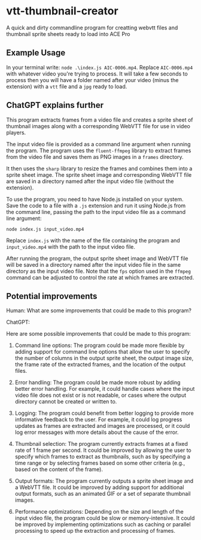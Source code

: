 # vtt-thumbnail-creator
A quick and dirty commandline program for creatting webvtt files and thumbnail sprite sheets ready to load into ACE Pro

## Example Usage

In your terminal write: `node .\index.js AIC-0006.mp4`. Replace `AIC-0006.mp4` with whatever video you're trying to process. It will take a few seconds to process then you will have a folder named after your video (minus the extension) with a `vtt` file and a `jpg` ready to load.

## ChatGPT explains further

This program extracts frames from a video file and creates a sprite sheet of thumbnail images along with a corresponding WebVTT file for use in video players. 

The input video file is provided as a command line argument when running the program. The program uses the `fluent-ffmpeg` library to extract frames from the video file and saves them as PNG images in a `frames` directory. 

It then uses the `sharp` library to resize the frames and combines them into a sprite sheet image. The sprite sheet image and corresponding WebVTT file are saved in a directory named after the input video file (without the extension).

To use the program, you need to have Node.js installed on your system. Save the code to a file with a `.js` extension and run it using Node.js from the command line, passing the path to the input video file as a command line argument:

```
node index.js input_video.mp4
```

Replace `index.js` with the name of the file containing the program and `input_video.mp4` with the path to the input video file. 

After running the program, the output sprite sheet image and WebVTT file will be saved in a directory named after the input video file in the same directory as the input video file. Note that the `fps` option used in the `ffmpeg` command can be adjusted to control the rate at which frames are extracted.

## Potential improvements

Human: What are some improvements that could be made to this program?

ChatGPT: 

Here are some possible improvements that could be made to this program:

1. Command line options: The program could be made more flexible by adding support for command line options that allow the user to specify the number of columns in the output sprite sheet, the output image size, the frame rate of the extracted frames, and the location of the output files.

2. Error handling: The program could be made more robust by adding better error handling. For example, it could handle cases where the input video file does not exist or is not readable, or cases where the output directory cannot be created or written to.

3. Logging: The program could benefit from better logging to provide more informative feedback to the user. For example, it could log progress updates as frames are extracted and images are processed, or it could log error messages with more details about the cause of the error.

4. Thumbnail selection: The program currently extracts frames at a fixed rate of 1 frame per second. It could be improved by allowing the user to specify which frames to extract as thumbnails, such as by specifying a time range or by selecting frames based on some other criteria (e.g., based on the content of the frame).

5. Output formats: The program currently outputs a sprite sheet image and a WebVTT file. It could be improved by adding support for additional output formats, such as an animated GIF or a set of separate thumbnail images.

6. Performance optimizations: Depending on the size and length of the input video file, the program could be slow or memory-intensive. It could be improved by implementing optimizations such as caching or parallel processing to speed up the extraction and processing of frames.
